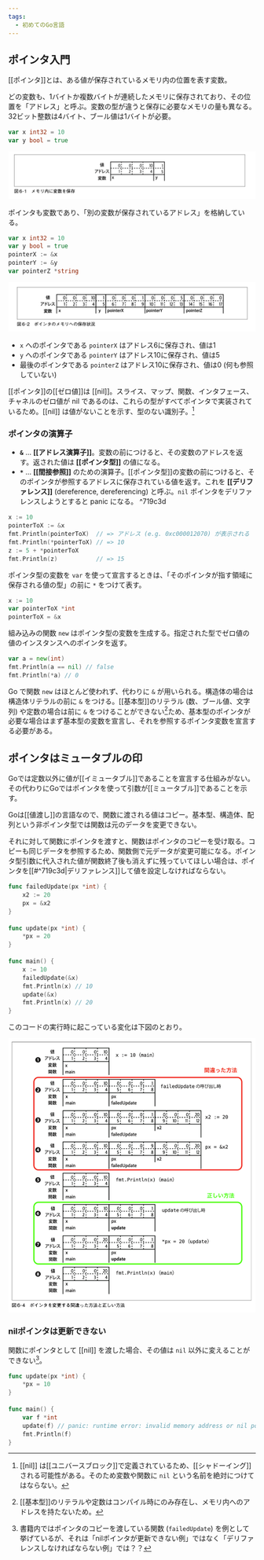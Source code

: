 ```yaml
---
tags:
  - 初めてのGo言語
---
```


## ポインタ入門

[[ポインタ]]とは、ある値が保存されているメモリ内の位置を表す変数。

どの変数も、1バイトか複数バイトが連続したメモリに保存されており、その位置を「アドレス」と呼ぶ。変数の型が違うと保存に必要なメモリの量も異なる。32ビット整数は4バイト、ブール値は1バイトが必要。

```go
var x int32 = 10
var y bool = true
```

![メモリ内に変数を保存](images/メモリ内に変数を保存.png)

ポインタも変数であり、「別の変数が保存されているアドレス」を格納している。

```go
var x int32 = 10
var y bool = true
pointerX := &x
pointerY := &y
var pointerZ *string
```

![ポインタのメモリへの保存状況](images/ポインタのメモリへの保存状況.png)

- `x` へのポインタである `pointerX` はアドレス6に保存され、値は1
- `y` へのポインタである `pointerY` はアドレス10に保存され、値は5
- 最後のポインタである `pointerZ` はアドレス10に保存され、値は0 (何も参照していない)

[[ポインタ]]の[[ゼロ値]]は [[nil]]。スライス、マップ、関数、インタフェース、チャネルのゼロ値が nil であるのは、これらの型がすべてポインタで実装されているため。[[nil]] は値がないことを示す、型のない識別子。[^2024-12-16-092310]

[^2024-12-16-092310]: [[nil]] は[[ユニバースブロック]]で定義されているため、[[シャドーイング]]される可能性がある。そのため変数や関数に `nil` という名前を絶対につけてはならない。

### ポインタの演算子
- **`&`** … **[[アドレス演算子]]**。変数の前につけると、その変数のアドレスを返す。返された値は **[[ポインタ型]]** の値になる。
- **`*`** … **[[間接参照]]** のための演算子。[[ポインタ型]]の変数の前につけると、そのポインタが参照するアドレスに保存されている値を返す。これを **[[デリファレンス]]** (dereference, dereferencing) と呼ぶ。`nil` ポインタをデリファレンスしようとすると panic になる。 ^719c3d

```go
x := 10
pointerToX := &x
fmt.Println(pointerToX)  // => アドレス (e.g. 0xc000012070) が表示される
fmt.Println(*pointerToX) // => 10
z := 5 + *pointerToX
fmt.Println(z)           // => 15
```

ポインタ型の変数を `var` を使って宣言するときは、「そのポインタが指す領域に保存される値の型」の前に `*` をつけて表す。

```go
x := 10
var pointerToX *int
pointerToX = &x
```

組み込みの関数 `new` はポインタ型の変数を生成する。指定された型でゼロ値の値のインスタンスへのポインタを返す。

```go
var a = new(int)
fmt.Println(a == nil) // false
fmt.Println(*a) // 0
```

Go で関数 `new` はほとんど使われず、代わりに `&` が用いられる。構造体の場合は構造体リテラルの前に `&` をつける。[[基本型]]のリテラル (数、ブール値、文字列) や定数の場合は前に `&` をつけることができない[^2024-12-17-081216]ため、基本型のポインタが必要な場合はまず基本型の変数を宣言し、それを参照するポインタ変数を宣言する必要がある。

[^2024-12-17-081216]: [[基本型]]のリテラルや定数はコンパイル時にのみ存在し、メモリ内へのアドレスを持たないため。

## ポインタはミュータブルの印

Goでは定数以外に値が[[イミュータブル]]であることを宣言する仕組みがない。その代わりにGoではポインタを使って引数が[[ミュータブル]]であることを示す。

Goは[[値渡し]]の言語なので、関数に渡される値はコピー。基本型、構造体、配列という非ポインタ型では関数は元のデータを変更できない。

それに対して関数にポインタを渡すと、関数はポインタのコピーを受け取る。コピーも同じデータを参照するため、関数側で元データが変更可能になる。ポインタ型引数に代入された値が関数終了後も消えずに残っていてほしい場合は、ポインタを[[#^719c3d|デリファレンス]]して値を設定しなければならない。

```go
func failedUpdate(px *int) {
	x2 := 20
	px = &x2
}

func update(px *int) {
	*px = 20
}

func main() {
	x := 10
	failedUpdate(&x)
	fmt.Println(x) // 10
	update(&x)
	fmt.Println(x) // 20
}
```

このコードの実行時に起こっている変化は下図のとおり。

![ポインタを変更する間違った方法と正しい方法](images/ポインタを変更する間違った方法と正しい方法.png)

### nilポインタは更新できない

関数にポインタとして [[nil]] を渡した場合、その値は `nil` 以外に変えることができない[^2024-12-21-131431]。

[^2024-12-21-131431]: 書籍内ではポインタのコピーを渡している関数 (`failedUpdate`) を例として挙げているが、それは「nilポインタが更新できない例」ではなく「デリファレンスしなければならない例」では？？


```go
func update(px *int) {
	*px = 10
}

func main() {
	var f *int
	update(f) // panic: runtime error: invalid memory address or nil pointer dereference
	fmt.Println(f)
}
```
